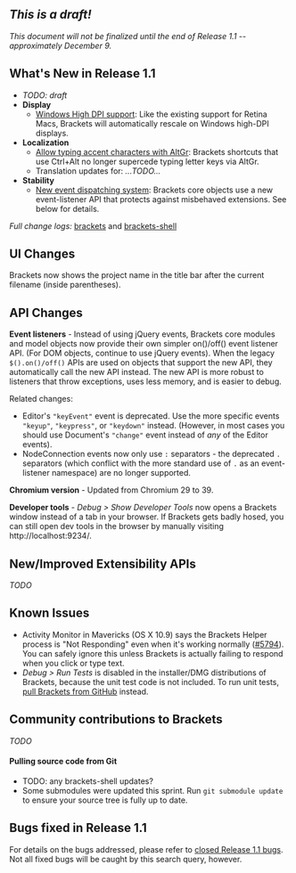 _This is a draft!_
--------------------
_This document will not be finalized until the end of Release 1.1 -- approximately December 9._

What's New in Release 1.1
-------------------------
* _TODO: draft_
* **Display**
    * [Windows High DPI support](https://trello.com/c/CySUsuf4/1188-m-integrate-cef-2171-branch-chrome-39): Like the existing support for Retina Macs, Brackets will automatically rescale on Windows high-DPI displays.
* **Localization**
    * [Allow typing accent characters with AltGr](https://github.com/adobe/brackets/issues/8666): Brackets shortcuts that use Ctrl+Alt no longer supercede typing letter keys via AltGr.
    * Translation updates for: _...TODO..._
* **Stability**
    * [New event dispatching system](https://trello.com/c/ogaZoRHJ/1377-events-infrastructure-improvements): Brackets core objects use a new event-listener API that protects against misbehaved extensions. See below for details.


_Full change logs:_ [brackets](https://github.com/adobe/brackets/compare/release-1.0...release-1.1#commits_bucket) and [brackets-shell](https://github.com/adobe/brackets-shell/compare/release-1.0...release-1.1#commits_bucket)


UI Changes
----------
Brackets now shows the project name in the title bar after the current filename (inside parentheses).


API Changes
-----------
**Event listeners** - Instead of using jQuery events, Brackets core modules and model objects now provide their own simpler on()/off() event listener API. (For DOM objects, continue to use jQuery events). When the legacy `$().on()/off()` APIs are used on objects that support the new API, they automatically call the new API instead. The new API is more robust to listeners that throw exceptions, uses less memory, and is easier to debug.

Related changes:

* Editor's `"keyEvent"` event is deprecated. Use the more specific events `"keyup"`, `"keypress"`, or `"keydown"` instead. (However, in most cases you should use Document's `"change"` event instead of _any_ of the Editor events).
* NodeConnection events now only use `:` separators - the deprecated `.` separators (which conflict with the more standard use of `.` as an event-listener namespace) are no longer supported.

**Chromium version** - Updated from Chromium 29 to 39.

**Developer tools** - _Debug > Show Developer Tools_ now opens a Brackets window instead of a tab in your browser. If Brackets gets badly hosed, you can still open dev tools in the browser by manually visiting http://localhost:9234/.

New/Improved Extensibility APIs
-------------------------------
_TODO_


Known Issues
------------
* Activity Monitor in Mavericks (OS X 10.9) says the Brackets Helper process is "Not Responding" even when it's working normally ([#5794](https://github.com/adobe/brackets/issues/5794)). You can safely ignore this unless Brackets is actually failing to respond when you click or type text.
* _Debug > Run Tests_ is disabled in the installer/DMG distributions of Brackets, because the unit test code is not included. To run unit tests, [pull Brackets from GitHub](https://github.com/adobe/brackets/wiki/How-to-Hack-on-Brackets#wiki-getcode) instead.


Community contributions to Brackets
-----------------------------------
_TODO_

#### Pulling source code from Git
* TODO: any brackets-shell updates?
* Some submodules were updated this sprint. Run `git submodule update` to ensure your source tree is fully up to date.


Bugs fixed in Release 1.1
-------------------------
For details on the bugs addressed, please refer to [closed Release 1.1 bugs](https://github.com/adobe/brackets/issues?q=is%3Aclosed+milestone%3A%22Release+1.1%22). Not all fixed bugs will be caught by this search query, however.